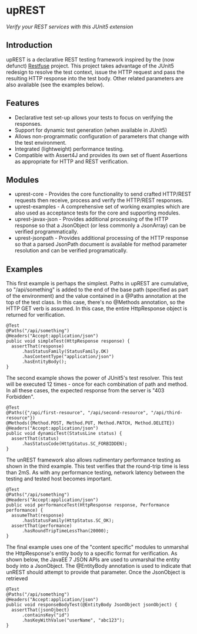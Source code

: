 upREST
======

_Verify your REST services with this JUnit5 extension_

Introduction
------------

upREST is a declarative REST testing framework inspired by the (now defunct)
[Restfuse]() project.  This project takes advantage of the JUnit5 redesign to
resolve the test context, issue the HTTP request and pass the resulting HTTP
response into the test body.  Other related parameters are also available
(see the examples below).

Features
--------

-   Declarative test set-up allows your tests to focus on verifying the
    responses.
-   Support for dynamic test generation (when available in JUnit5)
-   Allows non-programmatic configuration of parameters that change with the
    test environment.
-   Integrated (lightweight) performance testing.
-   Compatible with Assert4J and provides its own set of fluent Assertions
    as appropriate for HTTP and REST verification.

Modules
-------

-   uprest-core - Provides the core functionality to send crafted HTTP/REST
    requests then receive, process and verify the HTTP/REST responses.
-   uprest-examples - A comprehensive set of working examples which are also
    used as acceptance tests for the core and supporting modules.
-   uprest-javax-json - Provides additional processing of the HTTP response
    so that a JsonObject (or less commonly a JsonArray) can be verified
    programmatically.
-   uprest-jsonpath - Provides additional processing of the HTTP response so
    that a parsed JsonPath document is available for method parameter
    resolution and can be verified programatically.

Examples
--------

This first example is perhaps the simplest.  Paths in upREST are cumulative,
so "/api/something" is added to the end of the base path (specified as part
of the environment) and the value contained in a @Paths annotation at the top
of the test class.  In this case, there's no @Methods annotation, so the HTTP
GET verb is assumed.  In this case, the entire HttpResponse object is returned
for verification.

    @Test
    @Paths("/api/something")
    @Headers("Accept:application/json")
    public void simpleTest(HttpResponse response) {
      assertThat(response)
          .hasStatusFamily(StatusFamily.OK)
          .hasContentType("application/json")
          .hasEntityBody();
    }

The second example shows the power of JUnit5's test resolver.  This test will
be executed 12 times - once for each combination of path and method.  In all
these cases, the expected response from the server is "403 Forbidden".

    @Test
    @Paths({"/api/first-resource", "/api/second-resource", "/api/third-resource"})
    @Methods({Method.POST, Method.PUT, Method.PATCH, Method.DELETE})
    @Headers("Accept:application/json")
    public void dynamicTest(StatusLine status) {
      assertThat(status)
          .hasStatusCode(HttpStatus.SC_FORBIDDEN);
    }

The unREST framework also allows rudimentary performance testing as shown in
the third example.  This test verifies that the round-trip time is less than
2mS.  As with any performance testing, network latency between the testing
and tested host becomes important.

    @Test
    @Paths("/api/something")
    @Headers("Accept:application/json")
    public void performanceTest(HttpResponse response, Performance performance) {
      assumeThat(response)
          .hasStatusFamily(HttpStatus.SC_OK);
      assertThat(performance)
          .hasRoundTripTimeLessThan(20000);
    }

The final example uses one of the "content specific" modules to unmarshal
the HttpResponse's entity body to a specific format for verification.  As
shown below, the JavaEE 7 JSON APIs are used to unmarshal the entity body
into a JsonObject.  The @EntityBody annotation is used to indicate that
unREST should attempt to provide that parameter.  Once the JsonObject is
retrieved

    @Test
    @Paths("/api/something")
    @Headers("Accept:application/json")
    public void responseBodyTest(@EntityBody JsonObject jsonObject) {
      assertThat(jsonOjbect)
          .containsKey("id")
          .hasKeyWithValue("userName", "abc123");
    }